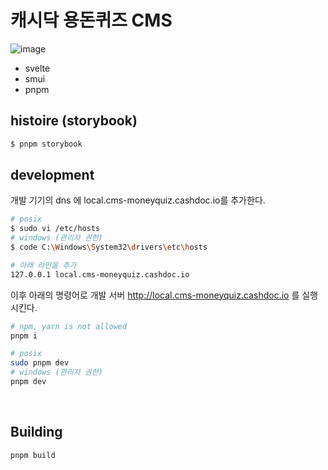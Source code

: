 # 캐시닥 용돈퀴즈 CMS
![image](https://github.com/HYEOK9/Svelte-study/assets/87190744/02596fac-f217-493f-aacf-ba801571a66b)

- svelte
- smui
- pnpm


## histoire (storybook)

```bash
$ pnpm storybook
```

## development

개발 기기의 dns 에 local.cms-moneyquiz.cashdoc.io를 추가한다.

```bash
# posix
$ sudo vi /etc/hosts
# windows (관리자 권한)
$ code C:\Windows\System32\drivers\etc\hosts

# 아래 라인을 추가
127.0.0.1 local.cms-moneyquiz.cashdoc.io
```

이후 아래의 명령어로 개발 서버 http://local.cms-moneyquiz.cashdoc.io 를 실행시킨다.

```bash
# npm, yarn is not allowed
pnpm i

# posix
sudo pnpm dev
# windows (관리자 권한)
pnpm dev
```

  <br/>

## Building

```bash
pnpm build
```
